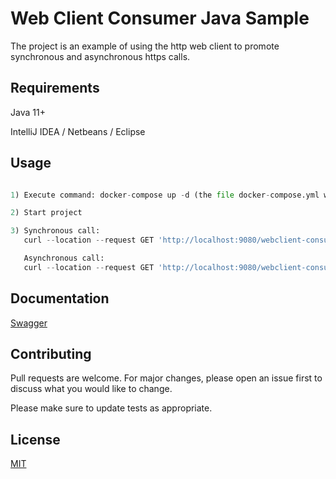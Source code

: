 # Web Client Consumer Java Sample

The project is an example of using the http web client to promote synchronous and asynchronous https calls.

## Requirements

Java 11+

IntelliJ IDEA / Netbeans / Eclipse

## Usage

```python

1) Execute command: docker-compose up -d (the file docker-compose.yml will be executed).

2) Start project

3) Synchronous call:
   curl --location --request GET 'http://localhost:9080/webclient-consumer/api/v1/products/1/images/sync'

   Asynchronous call:
   curl --location --request GET 'http://localhost:9080/webclient-consumer/api/v1/products/1/images/async'
```

## Documentation

[Swagger](http://localhost:9080/webclient-consumer/swagger-ui/index.html)

## Contributing
Pull requests are welcome. For major changes, please open an issue first to discuss what you would like to change.

Please make sure to update tests as appropriate.

## License
[MIT](https://choosealicense.com/licenses/mit/)